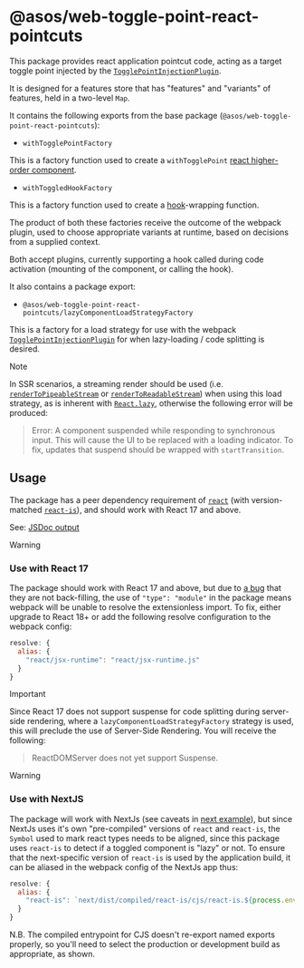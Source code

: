 # @asos/web-toggle-point-react-pointcuts

This package provides react application pointcut code, acting as a target toggle point injected by the [`TogglePointInjectionPlugin`](../../webpack/docs/README.md).

It is designed for a features store that has "features" and "variants" of features, held in a two-level `Map`.

It contains the following exports from the base package (`@asos/web-toggle-point-react-pointcuts`):

- `withTogglePointFactory`

This is a factory function used to create a `withTogglePoint` [react higher-order component](https://reactjs.org/docs/higher-order-components.html).

- `withToggledHookFactory`

This is a factory function used to create a [hook](https://reactjs.org/docs/hooks-intro.html)-wrapping function.

The product of both these factories receive the outcome of the webpack plugin, used to choose appropriate variants at runtime, based on decisions from a supplied context.

Both accept plugins, currently supporting a hook called during code activation (mounting of the  component, or calling the hook).

It also contains a package export:

- `@asos/web-toggle-point-react-pointcuts/lazyComponentLoadStrategyFactory`

This is a factory for a load strategy for use with the webpack [`TogglePointInjectionPlugin`](../../webpack/docs/README.md) for when lazy-loading / code splitting is desired.

> [!NOTE]
>
> In SSR scenarios, a streaming render should be used (i.e. [`renderToPipeableStream`](https://react.dev/reference/react-dom/server/renderToPipeableStream) or [`renderToReadableStream`](https://react.dev/reference/react-dom/server/renderToReadableStream)) when using this load strategy, as is inherent with [`React.lazy`](https://react.dev/reference/react/lazy), otherwise the following error will be produced:
>
> > Error: A component suspended while responding to synchronous input. This will cause the UI to be replaced with a loading indicator. To fix, updates that suspend should be wrapped with `startTransition`.

## Usage

The package has a peer dependency requirement of [`react`](https://github.com/facebook/react/tree/main/packages/react) (with version-matched [`react-is`](https://github.com/facebook/react/tree/main/packages/react-is)), and should work with React 17 and above.

See: [JSDoc output](https://asos.github.io/web-toggle-point/module-web-toggle-point-react-pointcuts.html)

> [!WARNING]
> ### Use with React 17
> The package should work with React 17 and above, but due to [a bug](https://github.com/facebook/react/issues/20235) that they are not back-filling, the use of `"type": "module"`
> in the package means webpack will be unable to resolve the extensionless import.
> To fix, either upgrade to React 18+ or add the following resolve configuration to the webpack config:
> ```js
> resolve: {
>   alias: {
>     "react/jsx-runtime": "react/jsx-runtime.js"
>   }
> }
> ```

> [!IMPORTANT]
>
> Since React 17 does not support suspense for code splitting during server-side rendering, where a `lazyComponentLoadStrategyFactory` strategy is used, this will preclude the use of Server-Side Rendering.  You will receive the following:
>
> > ReactDOMServer does not yet support Suspense.

> [!WARNING]
> ### Use with NextJS
> The package will work with NextJs (see caveats in [next example](../../../examples/next/README.md)), but since NextJs uses it's own "pre-compiled" versions of 
> `react` and `react-is`, the `Symbol` used to mark react types needs to be aligned, since this package uses `react-is` to detect if a toggled component is "lazy" or not.
> To ensure that the next-specific version of `react-is` is used by the application build, it can be aliased in the webpack config of the NextJs app thus:
> ```js
> resolve: {
>   alias: {
>     "react-is": `next/dist/compiled/react-is/cjs/react-is.${process.env.NODE_ENV === "production" ? "production" : "development"}.js`
>   }
>}
> ```
> N.B. The compiled entrypoint for CJS doesn't re-export named exports properly, so you'll need to select the production or development build as appropriate, as shown.

